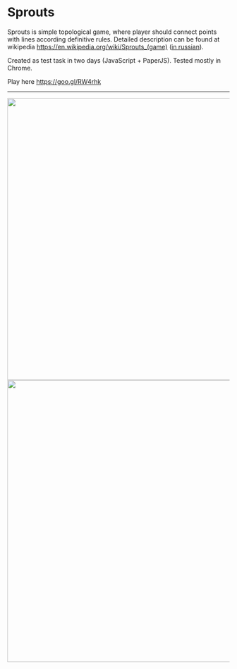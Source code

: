 # Sprouts

Sprouts is simple topological game, where player should connect points with lines according definitive rules. Detailed description can be found at wikipedia https://en.wikipedia.org/wiki/Sprouts_(game) (<a href="https://ru.wikipedia.org/wiki/%D0%A0%D0%B0%D1%81%D1%81%D0%B0%D0%B4%D0%B0_(%D0%B8%D0%B3%D1%80%D0%B0)">in russian</a>).

Created as test task in two days (JavaScript + PaperJS). Tested mostly in Chrome.

Play here https://goo.gl/RW4rhk
<hr>
<p align="center">
  <img src="https://sergej-s.github.io/cdn/sprouts01.png" width="640">
  <img src="https://sergej-s.github.io/cdn/sprouts02.png" width="640">
</p>

